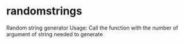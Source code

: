 # randomstrings
Random string generator
Usage: Call the function with the number of argument of string needed to generate
